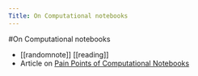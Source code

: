 ---Title: On Computational notebooks---#On Computational notebooks- [[randomnote]] [[reading]]- Article on [Pain Points of Computational Notebooks](https://www.microsoft.com/en-us/research/uploads/prod/2020/03/chi20c-sub8173-cam-i16.pdf)